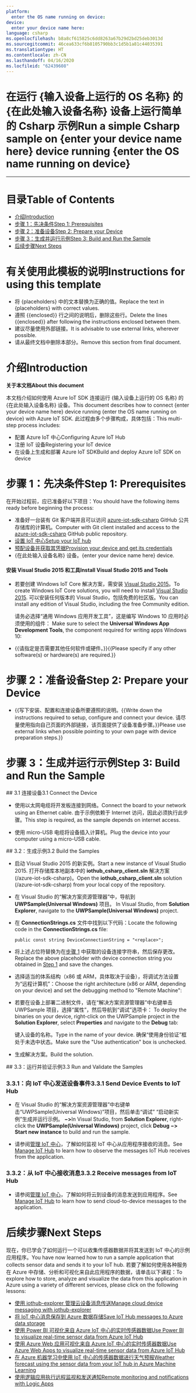 ```yaml
---
platform:
  enter the OS name running on device: 
device:
  enter your device name here: 
language: csharp
ms.openlocfilehash: b8a8cf615825c6dd8263a67b29d2bd25deb3013d
ms.sourcegitcommit: 46cea633cf6b8105790bb3c1d5b1a81c44035391
ms.translationtype: HT
ms.contentlocale: zh-CN
ms.lasthandoff: 04/16/2020
ms.locfileid: "62439608"
---
```

<a name="run-a-simple-csharp-sample-on-enter-your-device-name-here-device-running-enter-the-os-name-running-on-device"></a><span data-ttu-id="451eb-101">在运行 {输入设备上运行的 OS 名称} 的 {在此处输入设备名称} 设备上运行简单的 Csharp 示例</span><span class="sxs-lookup"><span data-stu-id="451eb-101">Run a simple Csharp sample on {enter your device name here} device running {enter the OS name running on device}</span></span>
===
---

# <a name="table-of-contents"></a><span data-ttu-id="451eb-102">目录</span><span class="sxs-lookup"><span data-stu-id="451eb-102">Table of Contents</span></span>

-   [<span data-ttu-id="451eb-103">介绍</span><span class="sxs-lookup"><span data-stu-id="451eb-103">Introduction</span></span>](#Introduction)
-   [<span data-ttu-id="451eb-104">步骤 1：先决条件</span><span class="sxs-lookup"><span data-stu-id="451eb-104">Step 1: Prerequisites</span></span>](#Prerequisites)
-   [<span data-ttu-id="451eb-105">步骤 2：准备设备</span><span class="sxs-lookup"><span data-stu-id="451eb-105">Step 2: Prepare your Device</span></span>](#PrepareDevice)
-   [<span data-ttu-id="451eb-106">步骤 3：生成并运行示例</span><span class="sxs-lookup"><span data-stu-id="451eb-106">Step 3: Build and Run the Sample</span></span>](#Build)
-   [<span data-ttu-id="451eb-107">后续步骤</span><span class="sxs-lookup"><span data-stu-id="451eb-107">Next Steps</span></span>](#NextSteps)

# <a name="instructions-for-using-this-template"></a><span data-ttu-id="451eb-108">有关使用此模板的说明</span><span class="sxs-lookup"><span data-stu-id="451eb-108">Instructions for using this template</span></span>

-   <span data-ttu-id="451eb-109">将 {placeholders} 中的文本替换为正确的值。</span><span class="sxs-lookup"><span data-stu-id="451eb-109">Replace the text in {placeholders} with correct values.</span></span>
-   <span data-ttu-id="451eb-110">遵照 {{enclosed}} 行之间的说明后，删除这些行。</span><span class="sxs-lookup"><span data-stu-id="451eb-110">Delete the lines {{enclosed}} after following the instructions enclosed between them.</span></span>
-   <span data-ttu-id="451eb-111">建议尽量使用外部链接。</span><span class="sxs-lookup"><span data-stu-id="451eb-111">It is advisable to use external links, wherever possible.</span></span>
-   <span data-ttu-id="451eb-112">请从最终文档中删除本部分。</span><span class="sxs-lookup"><span data-stu-id="451eb-112">Remove this section from final document.</span></span>

<a name="Introduction"></a>
# <a name="introduction"></a><span data-ttu-id="451eb-113">介绍</span><span class="sxs-lookup"><span data-stu-id="451eb-113">Introduction</span></span>

<span data-ttu-id="451eb-114">**关于本文档**</span><span class="sxs-lookup"><span data-stu-id="451eb-114">**About this document**</span></span>

<span data-ttu-id="451eb-115">本文档介绍如何使用 Azure IoT SDK 连接运行 {输入设备上运行的 OS 名称} 的 {在此处输入设备名称} 设备。</span><span class="sxs-lookup"><span data-stu-id="451eb-115">This document describes how to connect {enter your device name here} device running {enter the OS name running on device} with Azure IoT SDK.</span></span> <span data-ttu-id="451eb-116">此过程由多个步骤构成，具体包括：</span><span class="sxs-lookup"><span data-stu-id="451eb-116">This multi-step process includes:</span></span>
-   <span data-ttu-id="451eb-117">配置 Azure IoT 中心</span><span class="sxs-lookup"><span data-stu-id="451eb-117">Configuring Azure IoT Hub</span></span>
-   <span data-ttu-id="451eb-118">注册 IoT 设备</span><span class="sxs-lookup"><span data-stu-id="451eb-118">Registering your IoT device</span></span>
-   <span data-ttu-id="451eb-119">在设备上生成和部署 Azure IoT SDK</span><span class="sxs-lookup"><span data-stu-id="451eb-119">Build and deploy Azure IoT SDK on device</span></span>

<a name="Prerequisites"></a>
# <a name="step-1-prerequisites"></a><span data-ttu-id="451eb-120">步骤 1：先决条件</span><span class="sxs-lookup"><span data-stu-id="451eb-120">Step 1: Prerequisites</span></span>

<span data-ttu-id="451eb-121">在开始过程前，应已准备好以下项目：</span><span class="sxs-lookup"><span data-stu-id="451eb-121">You should have the following items ready before beginning the process:</span></span>

-   <span data-ttu-id="451eb-122">准备好一台装有 Git 客户端并且可以访问 [azure-iot-sdk-csharp](https://github.com/Azure/azure-iot-sdk-csharp) GitHub 公共存储库的计算机。</span><span class="sxs-lookup"><span data-stu-id="451eb-122">Computer with Git client installed and access to the [azure-iot-sdk-csharp](https://github.com/Azure/azure-iot-sdk-csharp) GitHub public repository.</span></span>
-   <span data-ttu-id="451eb-123">[设置 IoT 中心][lnk-setup-iot-hub]</span><span class="sxs-lookup"><span data-stu-id="451eb-123">[Setup your IoT hub][lnk-setup-iot-hub]</span></span>
-   <span data-ttu-id="451eb-124">[预配设备并获取其凭据][lnk-manage-iot-hub]</span><span class="sxs-lookup"><span data-stu-id="451eb-124">[Provision your device and get its credentials][lnk-manage-iot-hub]</span></span>
-   <span data-ttu-id="451eb-125">{在此处输入设备名称} 设备。</span><span class="sxs-lookup"><span data-stu-id="451eb-125">{enter your device name here} device.</span></span>

#### <a name="install-visual-studio-2015-and-tools"></a><span data-ttu-id="451eb-126">安装 Visual Studio 2015 和工具</span><span class="sxs-lookup"><span data-stu-id="451eb-126">Install Visual Studio 2015 and Tools</span></span>

-   <span data-ttu-id="451eb-127">若要创建 Windows IoT Core 解决方案，需安装 [Visual Studio 2015](https://www.visualstudio.com/en-us/products/vs-2015-product-editions.aspx)。</span><span class="sxs-lookup"><span data-stu-id="451eb-127">To create Windows IoT Core solutions, you will need to install [Visual Studio 2015](https://www.visualstudio.com/en-us/products/vs-2015-product-editions.aspx).</span></span> <span data-ttu-id="451eb-128">可以安装任何版本的 Visual Studio，包括免费的社区版。</span><span class="sxs-lookup"><span data-stu-id="451eb-128">You can install any edition of Visual Studio, including the free Community edition.</span></span>

    <span data-ttu-id="451eb-129">请务必选择“通用 Windows 应用开发工具”，这是编写 Windows 10 应用时必须使用的组件： </span><span class="sxs-lookup"><span data-stu-id="451eb-129">Make sure to select the **Universal Windows App Development Tools**, the component required for writing apps Windows 10:</span></span>

-   <span data-ttu-id="451eb-130">{{请指定是否需要其他任何软件或硬件。}}</span><span class="sxs-lookup"><span data-stu-id="451eb-130">{{Please specify if any other software(s) or hardware(s) are required.}}</span></span>

<a name="PrepareDevice"></a>
# <a name="step-2-prepare-your-device"></a><span data-ttu-id="451eb-131">步骤 2：准备设备</span><span class="sxs-lookup"><span data-stu-id="451eb-131">Step 2: Prepare your Device</span></span>

-   <span data-ttu-id="451eb-132">{{写下安装、配置和连接设备所要遵照的说明。</span><span class="sxs-lookup"><span data-stu-id="451eb-132">{{Write down the instructions required to setup, configure and connect your device.</span></span> <span data-ttu-id="451eb-133">请尽量使用指向自己页面的外部链接，该页面提供了设备准备步骤。}}</span><span class="sxs-lookup"><span data-stu-id="451eb-133">Please use external links when possible pointing to your own page with device preparation steps.}}</span></span>

<a name="Build"></a>
# <a name="step-3-build-and-run-the-sample"></a><span data-ttu-id="451eb-134">步骤 3：生成并运行示例</span><span class="sxs-lookup"><span data-stu-id="451eb-134">Step 3: Build and Run the Sample</span></span>

<a name="Step_3_1:_Connect"/>
## <a name="31-connect-the-device"></a><span data-ttu-id="451eb-135">3.1 连接设备</span><span class="sxs-lookup"><span data-stu-id="451eb-135">3.1 Connect the Device</span></span>

-   <span data-ttu-id="451eb-136">使用以太网电缆将开发板连接到网络。</span><span class="sxs-lookup"><span data-stu-id="451eb-136">Connect the board to your network using an Ethernet cable.</span></span> <span data-ttu-id="451eb-137">由于示例依赖于 Internet 访问，因此必须执行此步骤。</span><span class="sxs-lookup"><span data-stu-id="451eb-137">This step is required, as the sample depends on internet access.</span></span>

-   <span data-ttu-id="451eb-138">使用 micro-USB 电缆将设备插入计算机。</span><span class="sxs-lookup"><span data-stu-id="451eb-138">Plug the device into your computer using a micro-USB cable.</span></span>

<a name="Step_3_2:_Build"/>
## <a name="32--build-the-samples"></a><span data-ttu-id="451eb-139">3.2：生成示例</span><span class="sxs-lookup"><span data-stu-id="451eb-139">3.2  Build the Samples</span></span>

-   <span data-ttu-id="451eb-140">启动 Visual Studio 2015 的新实例。</span><span class="sxs-lookup"><span data-stu-id="451eb-140">Start a new instance of Visual Studio 2015.</span></span> <span data-ttu-id="451eb-141">打开存储库本地副本中的 **iothub_csharp_client.sln** 解决方案 (/azure-iot-sdk-csharp)。</span><span class="sxs-lookup"><span data-stu-id="451eb-141">Open the **iothub_csharp_client.sln** solution (/azure-iot-sdk-csharp) from your local copy of the repository.</span></span>

-   <span data-ttu-id="451eb-142">在 Visual Studio 的“解决方案资源管理器”中，导航到 **UWPSample(Universal Windows)** 项目。 </span><span class="sxs-lookup"><span data-stu-id="451eb-142">In Visual Studio, from **Solution Explorer**, navigate to the **UWPSample(Universal Windows)** project.</span></span>

-   <span data-ttu-id="451eb-143">在 **ConnectionStrings.cs** 文件中找到以下代码：</span><span class="sxs-lookup"><span data-stu-id="451eb-143">Locate the following code in the **ConnectionStrings.cs** file:</span></span>

        public const string DeviceConnectionString = "<replace>";

-   <span data-ttu-id="451eb-144">将上述占位符替换为在[步骤 1](#Prerequisites) 中获取的设备连接字符串，然后保存更改。</span><span class="sxs-lookup"><span data-stu-id="451eb-144">Replace the above placeholder with device connection string you obtained in [Step 1](#Prerequisites) and save the changes.</span></span>

-   <span data-ttu-id="451eb-145">选择适当的体系结构（x86 或 ARM，具体取决于设备），将调试方法设置为“远程计算机”：</span><span class="sxs-lookup"><span data-stu-id="451eb-145">Choose the right architecture (x86 or ARM, depending on your device) and set the debugging method to "Remote Machine":</span></span>
    
-   <span data-ttu-id="451eb-146">若要在设备上部署二进制文件，请在“解决方案资源管理器”中右键单击 UWPSample 项目，选择“属性”，然后导航到“调试”选项卡：   </span><span class="sxs-lookup"><span data-stu-id="451eb-146">To deploy the binaries on your device, right-click on the UWPSample project in the **Solution Explorer**, select **Properties** and navigate to the **Debug** tab:</span></span>

    <span data-ttu-id="451eb-147">键入设备的名称。</span><span class="sxs-lookup"><span data-stu-id="451eb-147">Type in the name of your device.</span></span> <span data-ttu-id="451eb-148">确保“使用身份验证”框处于未选中状态。</span><span class="sxs-lookup"><span data-stu-id="451eb-148">Make sure the "Use authentication" box is unchecked.</span></span>

-   <span data-ttu-id="451eb-149">生成解决方案。</span><span class="sxs-lookup"><span data-stu-id="451eb-149">Build the solution.</span></span>

<a name="Step_3_3:_Run"/>
## <a name="33-run-and-validate-the-samples"></a><span data-ttu-id="451eb-150">3.3：运行并验证示例</span><span class="sxs-lookup"><span data-stu-id="451eb-150">3.3 Run and Validate the Samples</span></span>

### <a name="331-send-device-events-to-iot-hub"></a><span data-ttu-id="451eb-151">3.3.1：向 IoT 中心发送设备事件</span><span class="sxs-lookup"><span data-stu-id="451eb-151">3.3.1 Send Device Events to IoT Hub</span></span>

-   <span data-ttu-id="451eb-152">在 Visual Studio 的“解决方案资源管理器”中右键单击“UWPSample(Universal Windows)”项目，然后单击“调试”  “启动新实例”生成并运行示例。  **&minus;&gt;**</span><span class="sxs-lookup"><span data-stu-id="451eb-152">In Visual Studio, from **Solution Explorer**, right-click the **UWPSample(Universal Windows)** project, click **Debug &minus;&gt; Start new instance** to build and run the sample.</span></span> 

-   <span data-ttu-id="451eb-153">请参阅[管理 IoT 中心][lnk-manage-iot-hub]，了解如何监视 IoT 中心从应用程序接收的消息。</span><span class="sxs-lookup"><span data-stu-id="451eb-153">See [Manage IoT Hub][lnk-manage-iot-hub] to learn how to observe the messages IoT Hub receives from the application.</span></span>

### <a name="332-receive-messages-from-iot-hub"></a><span data-ttu-id="451eb-154">3.3.2：从 IoT 中心接收消息</span><span class="sxs-lookup"><span data-stu-id="451eb-154">3.3.2 Receive messages from IoT Hub</span></span>

-   <span data-ttu-id="451eb-155">请参阅[管理 IoT 中心][lnk-manage-iot-hub]，了解如何将云到设备的消息发送到应用程序。</span><span class="sxs-lookup"><span data-stu-id="451eb-155">See [Manage IoT Hub][lnk-manage-iot-hub] to learn how to send cloud-to-device messages to the application.</span></span>

<a name="NextSteps"></a>
# <a name="next-steps"></a><span data-ttu-id="451eb-156">后续步骤</span><span class="sxs-lookup"><span data-stu-id="451eb-156">Next Steps</span></span>

<span data-ttu-id="451eb-157">现在，你已学会了如何运行一个可以收集传感器数据并将其发送到 IoT 中心的示例应用程序。</span><span class="sxs-lookup"><span data-stu-id="451eb-157">You have now learned how to run a sample application that collects sensor data and sends it to your IoT hub.</span></span> <span data-ttu-id="451eb-158">若要了解如何使用各种服务在 Azure 中存储、分析和可视化来自此应用程序的数据，请单击以下课程：</span><span class="sxs-lookup"><span data-stu-id="451eb-158">To explore how to store, analyze and visualize the data from this application in Azure using a variety of different services, please click on the following lessons:</span></span>

-   <span data-ttu-id="451eb-159">[使用 iothub-explorer 管理云设备消息传送]</span><span class="sxs-lookup"><span data-stu-id="451eb-159">[Manage cloud device messaging with iothub-explorer]</span></span>
-   <span data-ttu-id="451eb-160">[将 IoT 中心消息保存到 Azure 数据存储]</span><span class="sxs-lookup"><span data-stu-id="451eb-160">[Save IoT Hub messages to Azure data storage]</span></span>
-   <span data-ttu-id="451eb-161">[使用 Power BI 可视化来自 Azure IoT 中心的实时传感器数据]</span><span class="sxs-lookup"><span data-stu-id="451eb-161">[Use Power BI to visualize real-time sensor data from Azure IoT Hub]</span></span>
-   <span data-ttu-id="451eb-162">[使用 Azure Web 应用可视化来自 Azure IoT 中心的实时传感器数据]</span><span class="sxs-lookup"><span data-stu-id="451eb-162">[Use Azure Web Apps to visualize real-time sensor data from Azure IoT Hub]</span></span>
-   <span data-ttu-id="451eb-163">[在 Azure 机器学习中使用 IoT 中心的传感器数据进行天气预报]</span><span class="sxs-lookup"><span data-stu-id="451eb-163">[Weather forecast using the sensor data from your IoT hub in Azure Machine Learning]</span></span>
-   <span data-ttu-id="451eb-164">[使用逻辑应用执行远程监视和发送通知]</span><span class="sxs-lookup"><span data-stu-id="451eb-164">[Remote monitoring and notifications with Logic Apps]</span></span>   

[使用 iothub-explorer 管理云设备消息传送]: https://docs.microsoft.com/en-us/azure/iot-hub/iot-hub-explorer-cloud-device-messaging
[Manage cloud device messaging with iothub-explorer]: https://docs.microsoft.com/en-us/azure/iot-hub/iot-hub-explorer-cloud-device-messaging
[将 IoT 中心消息保存到 Azure 数据存储]: https://docs.microsoft.com/en-us/azure/iot-hub/iot-hub-store-data-in-azure-table-storage
[Save IoT Hub messages to Azure data storage]: https://docs.microsoft.com/en-us/azure/iot-hub/iot-hub-store-data-in-azure-table-storage
[使用 Power BI 可视化来自 Azure IoT 中心的实时传感器数据]: https://docs.microsoft.com/en-us/azure/iot-hub/iot-hub-live-data-visualization-in-power-bi
[Use Power BI to visualize real-time sensor data from Azure IoT Hub]: https://docs.microsoft.com/en-us/azure/iot-hub/iot-hub-live-data-visualization-in-power-bi
[使用 Azure Web 应用可视化来自 Azure IoT 中心的实时传感器数据]: https://docs.microsoft.com/en-us/azure/iot-hub/iot-hub-live-data-visualization-in-web-apps
[Use Azure Web Apps to visualize real-time sensor data from Azure IoT Hub]: https://docs.microsoft.com/en-us/azure/iot-hub/iot-hub-live-data-visualization-in-web-apps
[在 Azure 机器学习中使用 IoT 中心的传感器数据进行天气预报]: https://docs.microsoft.com/en-us/azure/iot-hub/iot-hub-weather-forecast-machine-learning
[Weather forecast using the sensor data from your IoT hub in Azure Machine Learning]: https://docs.microsoft.com/en-us/azure/iot-hub/iot-hub-weather-forecast-machine-learning
[使用逻辑应用执行远程监视和发送通知]: https://docs.microsoft.com/en-us/azure/iot-hub/iot-hub-monitoring-notifications-with-azure-logic-apps
[Remote monitoring and notifications with Logic Apps]: https://docs.microsoft.com/en-us/azure/iot-hub/iot-hub-monitoring-notifications-with-azure-logic-apps
[lnk-setup-iot-hub]: ../../setup_iothub.md
[lnk-manage-iot-hub]: ../../manage_iot_hub.md

